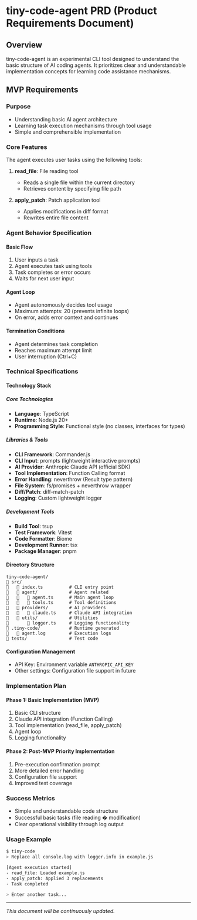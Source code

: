 # tiny-code-agent PRD (Product Requirements Document)

## Overview

tiny-code-agent is an experimental CLI tool designed to understand the basic structure of AI coding agents.
It prioritizes clear and understandable implementation concepts for learning code assistance mechanisms.

## MVP Requirements

### Purpose
- Understanding basic AI agent architecture
- Learning task execution mechanisms through tool usage
- Simple and comprehensible implementation

### Core Features
The agent executes user tasks using the following tools:

1. **read_file**: File reading tool
   - Reads a single file within the current directory
   - Retrieves content by specifying file path

2. **apply_patch**: Patch application tool
   - Applies modifications in diff format
   - Rewrites entire file content

### Agent Behavior Specification

#### Basic Flow
1. User inputs a task
2. Agent executes task using tools
3. Task completes or error occurs
4. Waits for next user input

#### Agent Loop
- Agent autonomously decides tool usage
- Maximum attempts: 20 (prevents infinite loops)
- On error, adds error context and continues

#### Termination Conditions
- Agent determines task completion
- Reaches maximum attempt limit
- User interruption (Ctrl+C)

### Technical Specifications

#### Technology Stack

##### Core Technologies
- **Language**: TypeScript
- **Runtime**: Node.js 20+
- **Programming Style**: Functional style (no classes, interfaces for types)

##### Libraries & Tools
- **CLI Framework**: Commander.js
- **CLI Input**: prompts (lightweight interactive prompts)
- **AI Provider**: Anthropic Claude API (official SDK)
- **Tool Implementation**: Function Calling format
- **Error Handling**: neverthrow (Result type pattern)
- **File System**: fs/promises + neverthrow wrapper
- **Diff/Patch**: diff-match-patch
- **Logging**: Custom lightweight logger

##### Development Tools
- **Build Tool**: tsup
- **Test Framework**: Vitest
- **Code Formatter**: Biome
- **Development Runner**: tsx
- **Package Manager**: pnpm

#### Directory Structure
```
tiny-code-agent/
   src/
      index.ts          # CLI entry point
      agent/            # Agent related
         agent.ts      # Main agent loop
         tools.ts      # Tool definitions
      providers/        # AI providers
         claude.ts     # Claude API integration
      utils/            # Utilities
          logger.ts     # Logging functionality
   .tiny-code/           # Runtime generated
      agent.log         # Execution logs
   tests/                # Test code
```

#### Configuration Management
- API Key: Environment variable `ANTHROPIC_API_KEY`
- Other settings: Configuration file support in future

### Implementation Plan

#### Phase 1: Basic Implementation (MVP)
1. Basic CLI structure
2. Claude API integration (Function Calling)
3. Tool implementation (read_file, apply_patch)
4. Agent loop
5. Logging functionality

#### Phase 2: Post-MVP Priority Implementation
1. Pre-execution confirmation prompt
2. More detailed error handling
3. Configuration file support
4. Improved test coverage

### Success Metrics
- Simple and understandable code structure
- Successful basic tasks (file reading � modification)
- Clear operational visibility through log output

### Usage Example

```bash
$ tiny-code
> Replace all console.log with logger.info in example.js

[Agent execution started]
- read_file: Loaded example.js
- apply_patch: Applied 3 replacements
- Task completed

> Enter another task...
```

---

*This document will be continuously updated.*